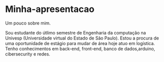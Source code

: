 # Minha-apresentacao
Um pouco sobre mim.

Sou estudante do útlimo semestre de Engenharia da computação na Univesp (Universidade virtual do Estado de São Paulo).
Estou a procura de uma oportunidade de estágio para mudar de área hoje atuo em logística.
Tenho conhecimentos em back-end, front-end, banco de dados,arduino, cibersecurity e redes.
